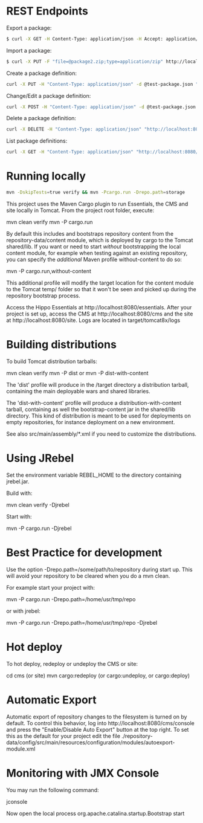 REST Endpoints
================

Export a package:

```sh
$ curl -X GET -H Content-Type: application/json -H Accept: application/json http://localhost:8080/site/custom-api/packages/blog-package/export -o package2.zip -v
```

Import a package:

```sh
$ curl -X PUT -F "file=@package2.zip;type=application/zip" http://localhost:8080/site/custom-api/packages/import -v
```

Create a package definition:

```sh
curl -X PUT -H "Content-Type: application/json" -d @test-package.json "http://localhost:8080/site/custom-api/packages/test-package2" -v
```

Change/Edit a package definition:

```sh
curl -X POST -H "Content-Type: application/json" -d @test-package.json "http://localhost:8080/site/custom-api/packages/test-package2" -v
```

Delete a package definition:

```sh
curl -X DELETE -H "Content-Type: application/json" "http://localhost:8080/site/custom-api/packages/test-package2" -v
```

List package definitions:

```sh
curl -X GET -H "Content-Type: application/json" "http://localhost:8080/site/custom-api/packages/list" -v
```





Running locally
===============

```sh
mvn -DskipTests=true verify && mvn -Pcargo.run -Drepo.path=storage
```


This project uses the Maven Cargo plugin to run Essentials, the CMS and site locally in Tomcat.
From the project root folder, execute:

  mvn clean verify
  mvn -P cargo.run

By default this includes and bootstraps repository content from the repository-data/content module,
which is deployed by cargo to the Tomcat shared/lib.
If you want or need to start *without* bootstrapping the local content module, for example when testing
against an existing repository, you can specify the *additional* Maven profile without-content to do so:

  mvn -P cargo.run,without-content

This additional profile will modify the target location for the content module to the Tomcat temp/ folder so that
it won't be seen and picked up during the repository bootstrap process.

Access the Hippo Essentials at http://localhost:8080/essentials.
After your project is set up, access the CMS at http://localhost:8080/cms and the site at http://localhost:8080/site.
Logs are located in target/tomcat8x/logs

Building distributions
======================

To build Tomcat distribution tarballs:

  mvn clean verify
  mvn -P dist
    or
  mvn -P dist-with-content

The 'dist' profile will produce in the /target directory a distribution tarball, containing the main deployable wars and
shared libraries.

The 'dist-with-content' profile will produce a distribution-with-content tarball, containing as well the
bootstrap-content jar in the shared/lib directory. This kind of distribution is meant to be used for deployments on
empty repositories, for instance deployment on a new environment.

See also src/main/assembly/*.xml if you need to customize the distributions.

Using JRebel
============

Set the environment variable REBEL_HOME to the directory containing jrebel.jar.

Build with:

  mvn clean verify -Djrebel

Start with:

  mvn -P cargo.run -Djrebel

Best Practice for development
=============================

Use the option -Drepo.path=/some/path/to/repository during start up. This will avoid
your repository to be cleared when you do a mvn clean.

For example start your project with:

  mvn -P cargo.run -Drepo.path=/home/usr/tmp/repo

or with jrebel:

  mvn -P cargo.run -Drepo.path=/home/usr/tmp/repo -Djrebel

Hot deploy
==========

To hot deploy, redeploy or undeploy the CMS or site:

  cd cms (or site)
  mvn cargo:redeploy (or cargo:undeploy, or cargo:deploy)

Automatic Export
================

Automatic export of repository changes to the filesystem is turned on by default. To control this behavior, log into
http://localhost:8080/cms/console and press the "Enable/Disable Auto Export" button at the top right. To set this
as the default for your project edit the file
./repository-data/config/src/main/resources/configuration/modules/autoexport-module.xml

Monitoring with JMX Console
===========================
You may run the following command:

  jconsole

Now open the local process org.apache.catalina.startup.Bootstrap start
